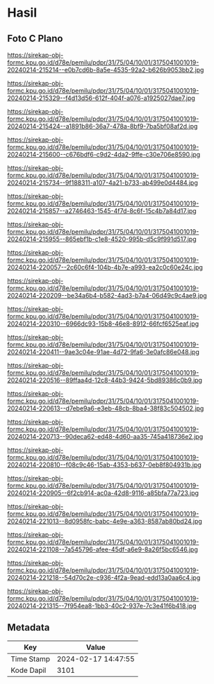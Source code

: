 # Hasil

## Foto C Plano

https://sirekap-obj-formc.kpu.go.id/d78e/pemilu/pdpr/31/75/04/10/01/3175041001019-20240214-215214--e0b7cd6b-8a5e-4535-92a2-b626b9053bb2.jpg

https://sirekap-obj-formc.kpu.go.id/d78e/pemilu/pdpr/31/75/04/10/01/3175041001019-20240214-215329--f4d13d56-612f-404f-a076-a1925027dae7.jpg

https://sirekap-obj-formc.kpu.go.id/d78e/pemilu/pdpr/31/75/04/10/01/3175041001019-20240214-215424--a1891b86-36a7-478a-8bf9-7ba5bf08af2d.jpg

https://sirekap-obj-formc.kpu.go.id/d78e/pemilu/pdpr/31/75/04/10/01/3175041001019-20240214-215600--c676bdf6-c9d2-4da2-9ffe-c30e706e8590.jpg

https://sirekap-obj-formc.kpu.go.id/d78e/pemilu/pdpr/31/75/04/10/01/3175041001019-20240214-215734--9f188311-a107-4a21-b733-ab499e0d4484.jpg

https://sirekap-obj-formc.kpu.go.id/d78e/pemilu/pdpr/31/75/04/10/01/3175041001019-20240214-215857--a2746463-1545-4f7d-8c6f-15c4b7a84d17.jpg

https://sirekap-obj-formc.kpu.go.id/d78e/pemilu/pdpr/31/75/04/10/01/3175041001019-20240214-215955--865ebf1b-c1e8-4520-995b-d5c9f991d517.jpg

https://sirekap-obj-formc.kpu.go.id/d78e/pemilu/pdpr/31/75/04/10/01/3175041001019-20240214-220057--2c60c6f4-104b-4b7e-a993-ea2c0c60e24c.jpg

https://sirekap-obj-formc.kpu.go.id/d78e/pemilu/pdpr/31/75/04/10/01/3175041001019-20240214-220209--be34a6b4-b582-4ad3-b7a4-06d49c9c4ae9.jpg

https://sirekap-obj-formc.kpu.go.id/d78e/pemilu/pdpr/31/75/04/10/01/3175041001019-20240214-220310--6966dc93-15b8-46e8-8912-66fcf6525eaf.jpg

https://sirekap-obj-formc.kpu.go.id/d78e/pemilu/pdpr/31/75/04/10/01/3175041001019-20240214-220411--9ae3c04e-91ae-4d72-9fa6-3e0afc86e048.jpg

https://sirekap-obj-formc.kpu.go.id/d78e/pemilu/pdpr/31/75/04/10/01/3175041001019-20240214-220516--89ffaa4d-12c8-44b3-9424-5bd89386c0b9.jpg

https://sirekap-obj-formc.kpu.go.id/d78e/pemilu/pdpr/31/75/04/10/01/3175041001019-20240214-220613--d7ebe9a6-e3eb-48cb-8ba4-38f83c504502.jpg

https://sirekap-obj-formc.kpu.go.id/d78e/pemilu/pdpr/31/75/04/10/01/3175041001019-20240214-220713--90deca62-ed48-4d60-aa35-745a418736e2.jpg

https://sirekap-obj-formc.kpu.go.id/d78e/pemilu/pdpr/31/75/04/10/01/3175041001019-20240214-220810--f08c9c46-15ab-4353-b637-0eb8f804931b.jpg

https://sirekap-obj-formc.kpu.go.id/d78e/pemilu/pdpr/31/75/04/10/01/3175041001019-20240214-220905--6f2cb914-ac0a-42d8-9116-a85bfa77a723.jpg

https://sirekap-obj-formc.kpu.go.id/d78e/pemilu/pdpr/31/75/04/10/01/3175041001019-20240214-221013--8d0958fc-babc-4e9e-a363-8587ab80bd24.jpg

https://sirekap-obj-formc.kpu.go.id/d78e/pemilu/pdpr/31/75/04/10/01/3175041001019-20240214-221108--7a545796-afee-45df-a6e9-8a26f5bc6546.jpg

https://sirekap-obj-formc.kpu.go.id/d78e/pemilu/pdpr/31/75/04/10/01/3175041001019-20240214-221218--54d70c2e-c936-4f2a-9ead-edd13a0aa6c4.jpg

https://sirekap-obj-formc.kpu.go.id/d78e/pemilu/pdpr/31/75/04/10/01/3175041001019-20240214-221315--7f954ea8-1bb3-40c2-937e-7c3e41f6b418.jpg


## Metadata

| Key        | Value               |
| ---------- | ------------------- |
| Time Stamp | 2024-02-17 14:47:55 |
| Kode Dapil | 3101                |




